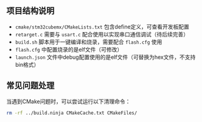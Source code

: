 ## 项目结构说明

- `cmake/stm32cubemx/CMakeLists.txt` 包含define定义，可查看开发板配置
- `retarget.c` 需要与 `usart.c` 配合使用以实现串口通信调试（待后续完善）
- `build.sh` 脚本用于一键编译和烧录，需要配合 `flash.cfg` 使用
- `flash.cfg` 中配置烧录的是elf文件（可修改）
- `launch.json` 文件中debug配置使用的是elf文件（可替换为hex文件，不支持bin格式）

## 常见问题处理

当遇到CMake问题时，可以尝试运行以下清理命令：
```bash
rm -rf ../build.ninja CMakeCache.txt CMakeFiles/
